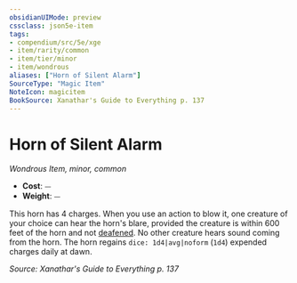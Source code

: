 ```yaml
---
obsidianUIMode: preview
cssclass: json5e-item
tags:
- compendium/src/5e/xge
- item/rarity/common
- item/tier/minor
- item/wondrous
aliases: ["Horn of Silent Alarm"]
SourceType: "Magic Item"
NoteIcon: magicitem
BookSource: Xanathar's Guide to Everything p. 137
---
```

# Horn of Silent Alarm
*Wondrous Item, minor, common*  

- **Cost**: ⏤
- **Weight**: ⏤

This horn has 4 charges. When you use an action to blow it, one creature of your choice can hear the horn's blare, provided the creature is within 600 feet of the horn and not [deafened](/3-Mechanics/CLI/rules/conditions.md#deafened). No other creature hears sound coming from the horn. The horn regains `dice: 1d4|avg|noform` (`1d4`) expended charges daily at dawn.

*Source: Xanathar's Guide to Everything p. 137*
